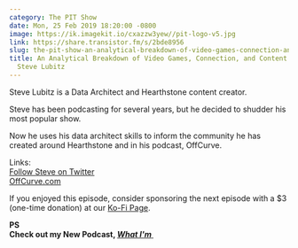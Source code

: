 ```yaml
---
category: The PIT Show
date: Mon, 25 Feb 2019 18:20:00 -0800
image: https://ik.imagekit.io/cxazzw3yew//pit-logo-v5.jpg
link: https://share.transistor.fm/s/2bde8956
slug: the-pit-show-an-analytical-breakdown-of-video-games-connection-and-content-creation-steve-lubitz
title: An Analytical Breakdown of Video Games, Connection, and Content Creation -
  Steve Lubitz
---
```


<p>Steve Lubitz is a Data Architect and Hearthstone content creator. </p><p>Steve has been podcasting for several years, but he decided to shudder his most popular show.</p><p>Now he uses his data architect skills to inform the community he has created around Hearthstone and in his podcast, OffCurve. </p><p>Links:<br /><a href="https://twitter.com/wickedgood">Follow Steve on Twitter</a><br /><a href="https://offcurve.com">OffCurve.com</a></p><p>If you enjoyed this episode, consider sponsoring the next episode with a $3 (one-time donation) at our <a href="https://ko-fi.com/jayandjaymedia">Ko-Fi Page</a>.</p><p><strong>PS<br />Check out my New Podcast, </strong><a href="https://kjaymiller.transistor.fm/subscribe"><strong><em>What I'm</em></strong><strong> </strong></a><strong></strong></p><p><br /></p>